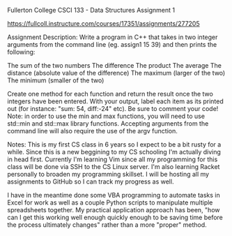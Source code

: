 Fullerton College
CSCI 133 - Data Structures
Assignment 1

https://fullcoll.instructure.com/courses/17351/assignments/277205

Assignment Description:  Write a program in C++ that takes in two integer arguments from the command line (eg. assign1 15 39) and then prints the following:

The sum of the two numbers
The difference 
The product
The average
The distance (absolute value of the difference)
The maximum (larger of the two)
The minimum (smaller of the two)

Create one method for each function and return the result once the two integers have been entered. With your output, label each item as its printed out (for instance: "sum: 54, diff:-24" etc). Be sure to comment your code! Note: in order to use the min and max functions, you will need to use std::min and std::max library functions. Accepting arguments from the command line will also require the use of the argv function.


Notes: This is my first CS class in 6 years so I expect to be a bit rusty for a while. Since this is a new beggining to my CS schooling I'm actually diving in head first. Currently I'm learning Vim since all my programming for this class will be done via SSH to the CS Linux server. I'm also learning Racket personally to broaden my programming skillset. I will be hosting all my assignments to GitHub so I can track my progress as well.

I have in the meantime done some VBA programming to automate tasks in Excel for work as well as a couple Python scripts to manipulate multiple spreadsheets together. My practical application approach has been, "how can I get this working well enough quickly enough to be saving time before the process ultimately changes" rather than a more "proper" method. 
